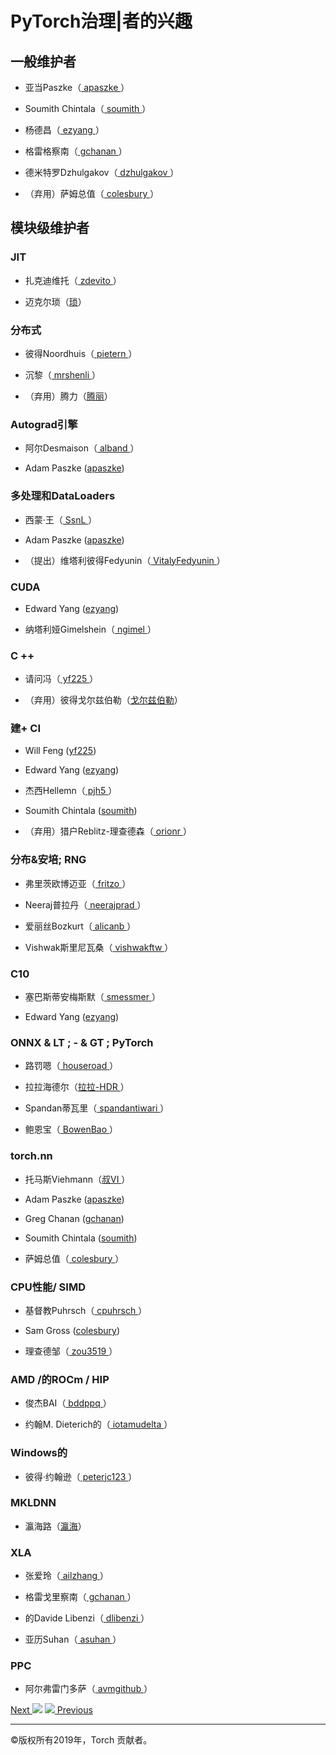 # PyTorch治理|者的兴趣

## 一般维护者

  * 亚当Paszke（[ apaszke ](https://github.com/apaszke)）

  * Soumith Chintala（[ soumith ](https://github.com/soumith)）

  * 杨德昌（[ ezyang ](https://github.com/ezyang)）

  * 格雷格察南（[ gchanan ](https://github.com/gchanan)）

  * 德米特罗Dzhulgakov（[ dzhulgakov ](https://github.com/dzhulgakov)）

  * （弃用）萨姆总值（[ colesbury ](https://github.com/colesbury)）

## 模块级维护者

### JIT

  * 扎克迪维托（[ zdevito ](https://github.com/zdevito)）

  * 迈克尔琐（[琐](https://github.com/suo)）

### 分布式

  * 彼得Noordhuis（[ pietern ](https://github.com/pietern)）

  * 沉黎（[ mrshenli ](https://github.com/mrshenli)）

  * （弃用）腾力（[腾丽](https://github.com/teng-li)）

### Autograd引擎

  * 阿尔Desmaison（[ alband ](https://github.com/alband)）

  * Adam Paszke ([apaszke](https://github.com/apaszke))

### 多处理和DataLoaders

  * 西蒙·王（[ SsnL ](https://github.com/SsnL)）

  * Adam Paszke ([apaszke](https://github.com/apaszke))

  * （提出）维塔利彼得Fedyunin（[ VitalyFedyunin ](https://github.com/proposed)）

### CUDA

  * Edward Yang ([ezyang](https://github.com/ezyang))

  * 纳塔利娅Gimelshein（[ ngimel ](https://github.com/ngimel)）

### C ++

  * 请问冯（[ yf225 ](https://github.com/yf225)）

  * （弃用）彼得戈尔兹伯勒（[戈尔兹伯勒](https://github.com/goldsborough)）

### 建+ CI

  * Will Feng ([yf225](https://github.com/yf225))

  * Edward Yang ([ezyang](https://github.com/ezyang))

  * 杰西Hellemn（[ pjh5 ](https://github.com/pjh5)）

  * Soumith Chintala ([soumith](https://github.com/soumith))

  * （弃用）猎户Reblitz-理查德森（[ orionr ](https://github.com/orionr)）

### 分布&安培; RNG

  * 弗里茨欧博迈亚（[ fritzo ](https://github.com/fritzo)）

  * Neeraj普拉丹（[ neerajprad ](https://github.com/neerajprad)）

  * 爱丽丝Bozkurt（[ alicanb ](https://github.com/alicanb)）

  * Vishwak斯里尼瓦桑（[ vishwakftw ](https://github.com/vishwakftw)）

### C10

  * 塞巴斯蒂安梅斯默（[ smessmer ](https://github.com/smessmer)）

  * Edward Yang ([ezyang](https://github.com/ezyang))

### ONNX & LT ; - & GT ; PyTorch

  * 路罚嗯（[ houseroad ](https://github.com/houseroad)）

  * 拉拉海德尔（[拉拉-HDR ](https://github.com/houseroad)）

  * Spandan蒂瓦里（[ spandantiwari ](https://github.com/houseroad)）

  * 鲍恩宝（[ BowenBao ](https://github.com/houseroad)）

### torch.nn

  * 托马斯Viehmann（[叔VI ](https://github.com/t-vi)）

  * Adam Paszke ([apaszke](https://github.com/apaszke))

  * Greg Chanan ([gchanan](https://github.com/gchanan))

  * Soumith Chintala ([soumith](https://github.com/soumith))

  * 萨姆总值（[ colesbury ](https://github.com/colesbury)）

### CPU性能/ SIMD

  * 基督教Puhrsch（[ cpuhrsch ](https://github.com/cpuhrsch)）

  * Sam Gross ([colesbury](https://github.com/colesbury))

  * 理查德邹（[ zou3519 ](https://github.com/zou3519)）

### AMD /的ROCm / HIP

  * 俊杰BAI（[ bddppq ](https://github.com/bddppq)）

  * 约翰M. Dieterich的（[ iotamudelta ](https://github.com/iotamudelta)）

### Windows的

  * 彼得·约翰逊（[ peterjc123 ](https://github.com/peterjc123)）

### MKLDNN

  * 瀛海路（[瀛海](https://github.com/yinghai)）

### XLA

  * 张爱玲（[ ailzhang ](https://github.com/ailzhang)）

  * 格雷戈里察南（[ gchanan ](https://github.com/gchanan)）

  * 的Davide Libenzi（[ dlibenzi ](https://github.com/dlibenzi)）

  * 亚历Suhan（[ asuhan ](https://github.com/asuhan)）

### PPC

  * 阿尔弗雷门多萨（[ avmgithub ](https://github.com/avmgithub)）

[Next ![](../_static/images/chevron-right-orange.svg)](../torch.html "torch")
[![](../_static/images/chevron-right-orange.svg) Previous](governance.html
"PyTorch Governance")

* * *

©版权所有2019年，Torch 贡献者。
